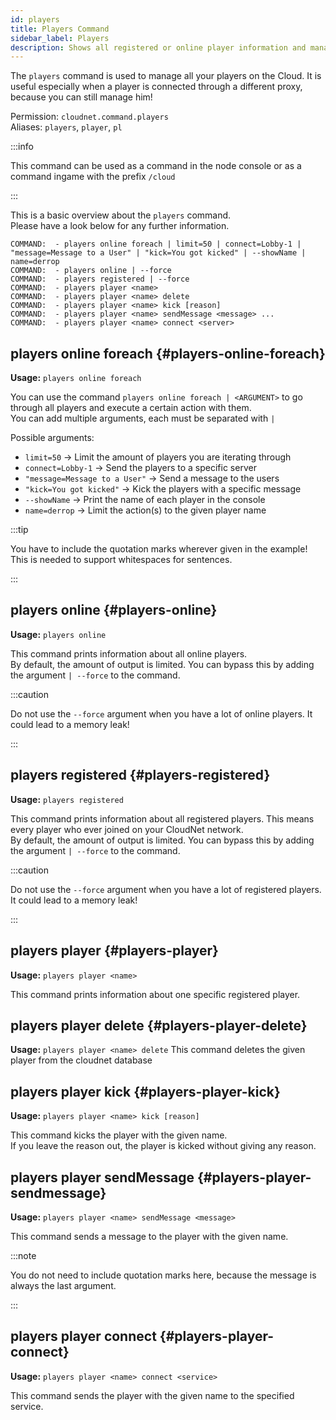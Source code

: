 ```yaml
---
id: players
title: Players Command
sidebar_label: Players
description: Shows all registered or online player information and manages them.
---
```


The `players` command is used to manage all your players on the Cloud.
It is useful especially when a player is connected through a different proxy, because you can still manage him!

Permission: `cloudnet.command.players`  
Aliases: `players`, `player`, `pl`

:::info

This command can be used as a command in the node console or as a command ingame with the prefix `/cloud`

:::

This is a basic overview about the `players` command.  
Please have a look below for any further information.

```
COMMAND:  - players online foreach | limit=50 | connect=Lobby-1 | "message=Message to a User" | "kick=You got kicked" | --showName | name=derrop
COMMAND:  - players online | --force
COMMAND:  - players registered | --force
COMMAND:  - players player <name>
COMMAND:  - players player <name> delete
COMMAND:  - players player <name> kick [reason]
COMMAND:  - players player <name> sendMessage <message> ...
COMMAND:  - players player <name> connect <server>
```

## players online foreach {#players-online-foreach}

**Usage:** `players online foreach`

You can use the command `players online foreach | <ARGUMENT>` to go through all players and execute a certain action with them.  
You can add multiple arguments, each must be separated with `|`

Possible arguments:

- `limit=50` -> Limit the amount of players you are iterating through
- `connect=Lobby-1` -> Send the players to a specific server
- `"message=Message to a User"` -> Send a message to the users
- `"kick=You got kicked"` -> Kick the players with a specific message
- `--showName` -> Print the name of each player in the console
- `name=derrop` -> Limit the action(s) to the given player name

:::tip

You have to include the quotation marks wherever given in the example! This is needed to support whitespaces for sentences.

:::

## players online {#players-online}

**Usage:** `players online`

This command prints information about all online players.  
By default, the amount of output is limited. You can bypass this by adding the argument `| --force` to the command.

:::caution

Do not use the `--force` argument when you have a lot of online players. It could lead to a memory leak!

:::

## players registered {#players-registered}

**Usage:** `players registered`

This command prints information about all registered players. This means every player who ever joined on your CloudNet network.  
By default, the amount of output is limited. You can bypass this by adding the argument `| --force` to the command.

:::caution

Do not use the `--force` argument when you have a lot of registered players. It could lead to a memory leak!

:::

## players player {#players-player}

**Usage:** `players player <name>`

This command prints information about one specific registered player.

## players player delete {#players-player-delete}

**Usage:** `players player <name> delete`
This command deletes the given player from the cloudnet database

## players player kick {#players-player-kick}

**Usage:** `players player <name> kick [reason]`

This command kicks the player with the given name.  
If you leave the reason out, the player is kicked without giving any reason.

## players player sendMessage {#players-player-sendmessage}

**Usage:** `players player <name> sendMessage <message>`

This command sends a message to the player with the given name.

:::note

You do not need to include quotation marks here, because the message is always the last argument.

:::

## players player connect {#players-player-connect}

**Usage:** `players player <name> connect <service>`

This command sends the player with the given name to the specified service.
